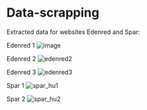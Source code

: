 # Data-scrapping
Extracted data for websites Edenred and Spar:

Edenred 1
![image](https://github.com/polinatea/Data-scrapping/assets/67418401/c69ddd04-bd09-4966-b97e-caf2a6900baa)

Edenred 2
![edenred2](https://github.com/polinatea/Data-scrapping/assets/67418401/502e1a82-0393-4456-a4cf-e2ea94f26dba)

Edenred 3
![edenred3](https://github.com/polinatea/Data-scrapping/assets/67418401/8eccc955-0f96-426f-a5d0-898df366d440)

Spar 1
![spar_hu1](https://github.com/polinatea/Data-scrapping/assets/67418401/22dcfbb7-b07e-4bb2-b390-69dd86343c0f)

Spar 2
![spar_hu2](https://github.com/polinatea/Data-scrapping/assets/67418401/098ac484-73e9-4193-b051-69f25d0e41e9)



